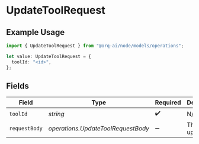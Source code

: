 # UpdateToolRequest

## Example Usage

```typescript
import { UpdateToolRequest } from "@orq-ai/node/models/operations";

let value: UpdateToolRequest = {
  toolId: "<id>",
};
```

## Fields

| Field                              | Type                               | Required                           | Description                        |
| ---------------------------------- | ---------------------------------- | ---------------------------------- | ---------------------------------- |
| `toolId`                           | *string*                           | :heavy_check_mark:                 | N/A                                |
| `requestBody`                      | *operations.UpdateToolRequestBody* | :heavy_minus_sign:                 | The tool to update                 |
